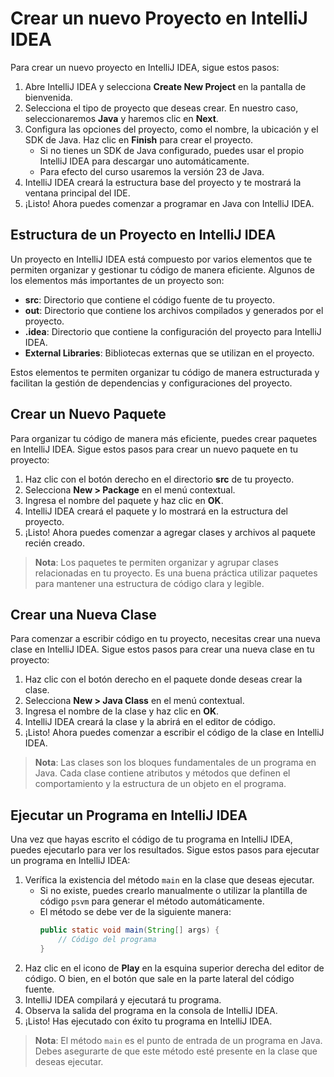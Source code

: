 # Crear un nuevo Proyecto en IntelliJ IDEA

Para crear un nuevo proyecto en IntelliJ IDEA, sigue estos pasos:

1. Abre IntelliJ IDEA y selecciona **Create New Project** en la pantalla de bienvenida.
2. Selecciona el tipo de proyecto que deseas crear. En nuestro caso, seleccionaremos **Java** y haremos clic en
   **Next**.
3. Configura las opciones del proyecto, como el nombre, la ubicación y el SDK de Java. Haz clic en **Finish** para
   crear el proyecto.
    - Si no tienes un SDK de Java configurado, puedes usar el propio IntelliJ IDEA para descargar uno automáticamente.
    - Para efecto del curso usaremos la versión 23 de Java.
4. IntelliJ IDEA creará la estructura base del proyecto y te mostrará la ventana principal del IDE.
5. ¡Listo! Ahora puedes comenzar a programar en Java con IntelliJ IDEA.

## Estructura de un Proyecto en IntelliJ IDEA

Un proyecto en IntelliJ IDEA está compuesto por varios elementos que te permiten organizar y gestionar tu código de
manera eficiente. Algunos de los elementos más importantes de un proyecto son:

- **src**: Directorio que contiene el código fuente de tu proyecto.
- **out**: Directorio que contiene los archivos compilados y generados por el proyecto.
- **.idea**: Directorio que contiene la configuración del proyecto para IntelliJ IDEA.
- **External Libraries**: Bibliotecas externas que se utilizan en el proyecto.

Estos elementos te permiten organizar tu código de manera estructurada y facilitan la gestión de dependencias y
configuraciones del proyecto.

## Crear un Nuevo Paquete

Para organizar tu código de manera más eficiente, puedes crear paquetes en IntelliJ IDEA. Sigue estos pasos para crear
un nuevo paquete en tu proyecto:

1. Haz clic con el botón derecho en el directorio **src** de tu proyecto.
2. Selecciona **New > Package** en el menú contextual.
3. Ingresa el nombre del paquete y haz clic en **OK**.
4. IntelliJ IDEA creará el paquete y lo mostrará en la estructura del proyecto.
5. ¡Listo! Ahora puedes comenzar a agregar clases y archivos al paquete recién creado.

> **Nota**: Los paquetes te permiten organizar y agrupar clases relacionadas en tu proyecto. Es una buena práctica
> utilizar paquetes para mantener una estructura de código clara y legible.

## Crear una Nueva Clase

Para comenzar a escribir código en tu proyecto, necesitas crear una nueva clase en IntelliJ IDEA. Sigue estos pasos para
crear una nueva clase en tu proyecto:

1. Haz clic con el botón derecho en el paquete donde deseas crear la clase.
2. Selecciona **New > Java Class** en el menú contextual.
3. Ingresa el nombre de la clase y haz clic en **OK**.
4. IntelliJ IDEA creará la clase y la abrirá en el editor de código.
5. ¡Listo! Ahora puedes comenzar a escribir el código de la clase en IntelliJ IDEA.

> **Nota**: Las clases son los bloques fundamentales de un programa en Java. Cada clase contiene atributos y métodos que
> definen el comportamiento y la estructura de un objeto en el programa.

## Ejecutar un Programa en IntelliJ IDEA

Una vez que hayas escrito el código de tu programa en IntelliJ IDEA, puedes ejecutarlo para ver los resultados. Sigue
estos pasos para ejecutar un programa en IntelliJ IDEA:

1. Verífica la existencia del método `main` en la clase que deseas ejecutar.
    - Si no existe, puedes crearlo manualmente o utilizar la plantilla de código `psvm` para generar el método
      automáticamente.
    - El método se debe ver de la siguiente manera:
        ```java
        public static void main(String[] args) {
            // Código del programa
        }
        ```
2. Haz clic en el icono de **Play** en la esquina superior derecha del editor de código. O bien, en el botón que sale en
   la parte lateral del código fuente.
3. IntelliJ IDEA compilará y ejecutará tu programa.
4. Observa la salida del programa en la consola de IntelliJ IDEA.
5. ¡Listo! Has ejecutado con éxito tu programa en IntelliJ IDEA.

> **Nota**: El método `main` es el punto de entrada de un programa en Java. Debes asegurarte de que este método esté
> presente en la clase que deseas ejecutar.